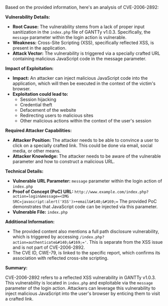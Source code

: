 Based on the provided information, here's an analysis of CVE-2006-2892:

**Vulnerability Details:**

*   **Root Cause:** The vulnerability stems from a lack of proper input sanitization in the `index.php` file of GANTTy v1.0.3. Specifically, the `message` parameter within the login action is vulnerable.
*   **Weakness:** Cross-Site Scripting (XSS), specifically reflected XSS, is present in the application.
*  **Attack Vector:** The vulnerability is triggered via a specially crafted URL containing malicious JavaScript code in the message parameter.

**Impact of Exploitation:**

*   **Impact:** An attacker can inject malicious JavaScript code into the application, which will then be executed in the context of the victim's browser.
*   **Exploitation could lead to:**
    *   Session hijacking
    *   Credential theft
    *   Defacement of the website
    *   Redirecting users to malicious sites
    *   Other malicious actions within the context of the user's session

**Required Attacker Capabilities:**

*   **Attacker Position:** The attacker needs to be able to convince a user to click on a specially crafted link. This could be done via email, social media, or other means.
*   **Attacker Knowledge:** The attacker needs to be aware of the vulnerable parameter and how to construct a malicious URL.

**Technical Details:**

*   **Vulnerable URL Parameter:** `message` parameter within the login action of `index.php`
*   **Proof of Concept (PoC) URL:**
    `http://www.example.com/index.php?action=login&message=<IMG SRC=javascript:alert('XSS')>+email&#140;&#169;=`
    The provided PoC demonstrates that JavaScript code can be injected via this parameter.
*   **Vulnerable File:** `index.php`

**Additional Information:**

*   The provided content also mentions a full path disclosure vulnerability, which is triggered by accessing `/index.php?action=authenticate&#140;&#169;='`. This is separate from the XSS issue and is not part of CVE-2006-2892.
*   The CVE ID, CWE-79, is linked to the specific report, which confirms its association with reflected cross-site scripting.

**Summary:**

CVE-2006-2892 refers to a reflected XSS vulnerability in GANTTy v1.0.3. This vulnerability is located in `index.php` and exploitable via the `message` parameter of the login action. Attackers can leverage this vulnerability to inject malicious JavaScript into the user's browser by enticing them to visit a crafted link.